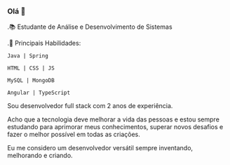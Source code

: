 ### Olá 👋

.📚 Estudante de Análise e Desenvolvimento de Sistemas

.🌱 Principais Habilidades: 

    Java | Spring 
  
    HTML | CSS | JS
  
    MySQL | MongoDB
  
    Angular | TypeScript
  

Sou desenvolvedor full stack com 2 anos de experiência.

Acho que a tecnologia deve melhorar a vida das pessoas e estou sempre estudando para aprimorar meus conhecimentos, superar novos desafios e fazer o melhor possível em todas as criações.

Eu me considero um desenvolvedor versátil sempre inventando, melhorando e criando.

